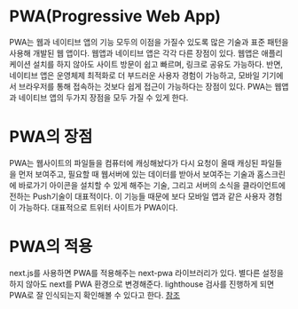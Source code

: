 # PWA(Progressive Web App)
PWA는 웹과 네이티브 앱의 기능 모두의 이점을 가질수 있도록 많은 기술과 표준 패턴을 사용해 개발된 웹 앱이다. 웹앱과 네이티브 앱은 각각 다른 장점이 있다. 웹앱은 애플리케이션 설치를 하지 않아도 사이트 방문이 쉽고 빠르며, 링크로 공유도 가능하다. 반면, 네이티브 앱은 운영체제 최적화로 더 부드러운 사용자 경험이 가능하고, 모바일 기기에서 브라우저를 통해 접속하는 것보다 쉽게 접근이 가능하다는 장점이 있다. PWA는 웹앱과 네이티브 앱의 두가지 장점을 모두 가질 수 있게 한다.

# PWA의 장점
PWA는 웹사이트의 파일들을 컴퓨터에 캐싱해놨다가 다시 요청이 올때 캐싱된 파일들을 먼저 보여주고, 필요할 때 웹서버에 있는 데이터를 받아서 보여주는 기술과 홈스크린에 바로가기 아이콘을 설치할 수 있게 해주는 기술, 그리고 서버의 소식을 클라이언트에 전하는 Push기술이 대표적이다. 이 기능들 때문에 보다 모바일 앱과 같은 사용자 경험이 가능하다. 대표적으로 트위터 사이트가 PWA이다.

# PWA의 적용
next.js를 사용하면 PWA를 적용해주는 next-pwa 라이브러리가 있다. 별다른 설정을 하지 않아도 next를 PWA 환경으로 변경해준다. lighthouse 검사를 진행하게 되면 PWA로 잘 인식되는지 확인해볼 수 있다고 한다. [참조](https://yceffort.kr/2020/11/pwa-pros-and-cons)